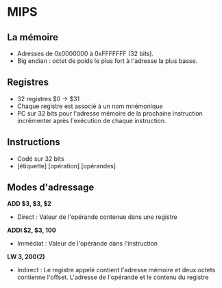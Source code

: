 # MIPS

## La mémoire

- Adresses de 0x0000000 à 0xFFFFFFF (32 bits).
- Big endian : octet de poids le plus fort à l'adresse la plus basse.

## Registres

- 32 registres $0 -> $31
- Chaque registre est associé à un nom mnémonique
- PC sur 32 bits pour l'adresse mémoire de la prochaine instruction incrémenter après l'exécution de chaque instruction.

## Instructions

- Codé sur 32 bits
- [étiquette] [opération] [opérandes]

## Modes d'adressage

**ADD $3, $3, $2**
- Direct : Valeur de l'opérande contenue dans une registre

**ADDI $2, $3, 100**
- Immédiat : Valeur de l'opérande dans l'instruction

**LW $3, 200($2)**
- Indirect : Le registre appelé contient l'adresse mémoire et deux octets contienne l'offset. L'adresse de l'opérande et le contenu du registre
